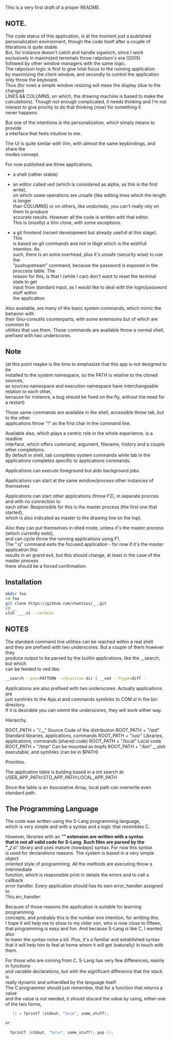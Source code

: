 This is a very first draft of a proper README.

## NOTE.
The code status of this application, is at the moment just a published  
personalization environment, though the code itself after a couple of  
itterations is quite stable.     
But, for instance doesn't catch and handle sigwinch, since I work  
exclusively in maximized terminals throw ratpoison's era (2005)  
followed by other window managers with the same logic.  
The ratpoison logic is first to give total focus to the running application    
by maximizing the client window, and secondly to control the application 
only throw the keyboard.  
Thus (for now) a simple window resizing will mess the display (due to the changed  
LINES && COLUMNS, on which, the drawing machine is based to make the  
calculations). Though not enough complicated, it needs thinking and 
I'm not interest to give priority to do that thinking (now) for something it  
never happens.  

But one of the intentions _is_ the personalization, which simply means to provide  
a interface that feels intuitive to me.  

The UI is quite similar with Vim, with almost the same keybindings, and share the  
modes consept.  

For now published are three applications.
 - a shell (rather stable)

 - an editor called ved (which is considered as alpha, as this is the first write),  
   on which some operations are unsafe (like editing lines which the length is longer  
   than COLUMNS) or on others, like undo/redo, you can't really rely on them to produce  
   accurate results.  However all the code is written with that editor.  
			This is (mostly) a Vim clone, with some exceptions.

 - a git frontend (recent development but already usefull at this stage).  This  
   is based on git commands and not in libgit which is the wishfull intention.  As  
   such, there is an extra overhead, plus it's unsafe (security wise) to use the  
   "pushupstream" command, because the password is exposed in the proccess table.  The  
   reason for this, is that I (while I can) don't want to reset the terminal state to get  
   input from standard input, as I would like to deal with the login/password stuff within  
   the application.   

Also available, are many of the basic system commands, which mimic the behavior with  
their Gnu-coreutils counterparts, with some extensions but of which are common to  
utilities that use them. 
Those commands are available throw a normal shell, prefixed with two underscores.

## Note
(at this point maybe is the time to emphasize that this app is not designed to be  
installed to the system namespace, so the PATH is relative to the cloned sources,  
as sources namespace and execution namespace have interchangeable relation to each other,  
because for instance, a bug should be fixed on the fly, without the need for a restart)    

Those same commands are available in the shell, accessible throw tab, but to the other  
applications throw "!" as the first char in the command line.  

Available also, which plays a centric role in the whole experience, is a readline  
interface, which offers command, argument, filename, history and a couple other completions.    
By default in shell, tab completes system commands while tab in the applications completes
specific to applications commands.    

Applications can execute foreground but aldo background jobs.  

Applications can start at the same window/process other instances of themselves

Applications can start other applications (throw F2), in separate procces and with no connection to  
each other.  Responsible for this is the master process (the first one that started),  
which is also indicated as master to the drawing line on the top).

Also they can put themselves in idled mode, unless it's the master process (which currently exits),  
and can cycle throw the running applications using F1.  
The ":q" command exits the focused application - for now if it's the master application this  
results in an grand exit, but this should change, at least in the case of the master process  
there should be a forced confirmation. 

## Installation

```bash
mkdir foo
cd foo
git clone https://github.com/chantzos/__.git
cd __
slsh ___.sl --verbose
```
## NOTES

The standard command line utilities can be reached within a real shell  
and they are prefixed with two underscores. But a couple of them however they  
produce output to be parsed by the builtin applications, like the __search, but which  
can be feeded to ved like:
```bash
__search --pat=PATTERN --recursive dir | __ved --ftype=diff -
```

Applications are also prefixed with two underscores. Actually applications are  
just symlinks to the App.sl and commands symlinks to COM.sl in the bin directory.  
If it is desirable you can ommit the underscores, they will work either way.

Hierarchy.
 
ROOT_PATH + "/__"    Source Code of the distribution
ROOT_PATH + "/std"   Standard libraries, applications, commands
ROOT_PATH + "/usr"   Libraries, applications, commands (shared code)
ROOT_PATH + "/local" Local code
ROOT_PATH + "/tmp"   Can be mounted as tmpfs
ROOT_PATH + "/bin"   __slsh executable, and symlinks (can be in $PATH)

Priorities.

The application table is bulding based in a init search at:
USER_APP_PATH:STD_APP_PATH:LOCAL_APP_PATH

Since the table is an Assosiative Array, local path can overwrite
even standard path.

## The Programming Language

The code was written using the S-Lang programming language,  
which is very simple and with a syntax and a logic that resembles C.  
 
However, libraries with an "__" extension are written with a syntax  
that is not all valid code for S-Lang.  Such files are parsed by the  
"_/__.sl" library and uses mature (nowdays) syntax.  For now this syntax  
is used for declarations reasons.  The system is based in a very simple object  
oriented style of programming.  All the methods are executing throw a intermediate  
function, which is responsible print in details the errors and to call a callback  
error handler. Every application should has its own error_handler assigned to  
This.err_handler.
 
Because of those reasons the application is suitable for learning programming  
concepts, and probably this is the number one intention, for writting this.    
I hope it will help me to show to my older son, who is now close to fifteen,  
that programming is easy and fun. And because S-Lang is like C, I wanted also  
to lower the syntax noise a bit.  Plus, it's a familiar and established syntax  
that it will help him to feel at home whem it will get (naturally) in touch with  
them.

For those who are coming from C. S-Lang has very few differences, mainly in functions  
and variable declarations, but with the significant difference  that the stack is   
really dynamic and unhandled by the language itself.  
The C programmer should just remember, that for a function that returns a value  
and the value is not needed, it _should_ discard the value by using, either one  
of the two forms,  
```C
   () = fprintf (stdout, "%s\n", some_stuff);

or
   
  fprintf (stdout, "%s\n", some_stuff); pop ();
```
